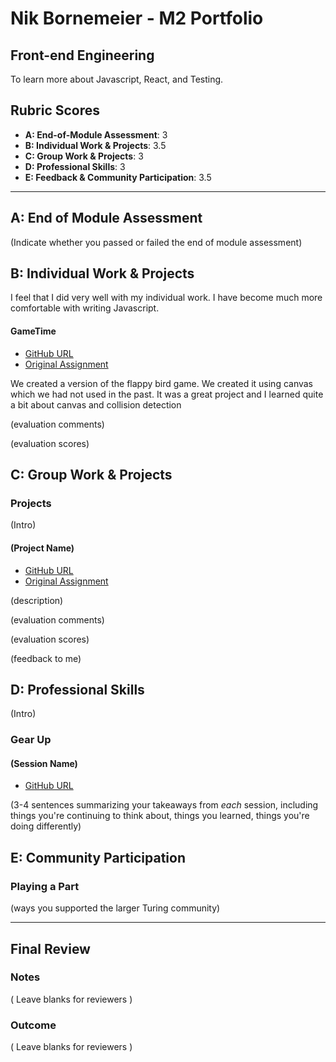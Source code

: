 # Nik Bornemeier - M2 Portfolio

## Front-end Engineering

To learn more about Javascript, React, and Testing.

## Rubric Scores

* **A: End-of-Module Assessment**: 3
* **B: Individual Work & Projects**: 3.5
* **C: Group Work & Projects**: 3
* **D: Professional Skills**: 3
* **E: Feedback & Community Participation**: 3.5

-----------------------

## A: End of Module Assessment

(Indicate whether you passed or failed the end of module assessment)


## B: Individual Work & Projects

I feel that I did very well with my individual work.  I have become much more
comfortable with writing Javascript.

#### GameTime

* [GitHub URL](https://github.com/NikBorn/gametime)
* [Original Assignment](http://frontend.turing.io/projects/game-time.html)

We created a version of the flappy bird game.  We created it using canvas which
we had not used in the past.  It was a great project and I learned quite a bit
about canvas and collision detection

(evaluation comments)

(evaluation scores)

## C: Group Work & Projects

### Projects

(Intro)

#### (Project Name)

* [GitHub URL]()
* [Original Assignment]()

(description)

(evaluation comments)

(evaluation scores)

(feedback to me)

## D: Professional Skills
(Intro)

### Gear Up
#### (Session Name)

* [GitHub URL]()

(3-4 sentences summarizing your takeaways from _each_ session, including things you're continuing to think about, things you learned, things you're doing differently)

## E: Community Participation

### Playing a Part

(ways you supported the larger Turing community)

------------------

## Final Review

### Notes

( Leave blanks for reviewers )

### Outcome

( Leave blanks for reviewers )
